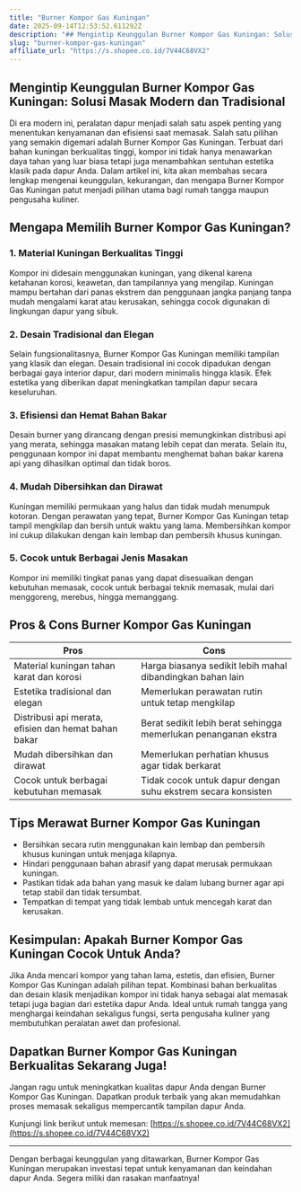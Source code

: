 ```yaml
---
title: "Burner Kompor Gas Kuningan"
date: 2025-09-14T12:53:52.611292Z
description: "## Mengintip Keunggulan Burner Kompor Gas Kuningan: Solusi Masak Modern dan Tradisional  ..."
slug: "burner-kompor-gas-kuningan"
affiliate_url: "https://s.shopee.co.id/7V44C68VX2"
---
```

## Mengintip Keunggulan Burner Kompor Gas Kuningan: Solusi Masak Modern dan Tradisional  

Di era modern ini, peralatan dapur menjadi salah satu aspek penting yang menentukan kenyamanan dan efisiensi saat memasak. Salah satu pilihan yang semakin digemari adalah Burner Kompor Gas Kuningan. Terbuat dari bahan kuningan berkualitas tinggi, kompor ini tidak hanya menawarkan daya tahan yang luar biasa tetapi juga menambahkan sentuhan estetika klasik pada dapur Anda. Dalam artikel ini, kita akan membahas secara lengkap mengenai keunggulan, kekurangan, dan mengapa Burner Kompor Gas Kuningan patut menjadi pilihan utama bagi rumah tangga maupun pengusaha kuliner.  

## Mengapa Memilih Burner Kompor Gas Kuningan?  

### 1. Material Kuningan Berkualitas Tinggi  
Kompor ini didesain menggunakan kuningan, yang dikenal karena ketahanan korosi, keawetan, dan tampilannya yang mengilap. Kuningan mampu bertahan dari panas ekstrem dan penggunaan jangka panjang tanpa mudah mengalami karat atau kerusakan, sehingga cocok digunakan di lingkungan dapur yang sibuk.  

### 2. Desain Tradisional dan Elegan  
Selain fungsionalitasnya, Burner Kompor Gas Kuningan memiliki tampilan yang klasik dan elegan. Desain tradisional ini cocok dipadukan dengan berbagai gaya interior dapur, dari modern minimalis hingga klasik. Efek estetika yang diberikan dapat meningkatkan tampilan dapur secara keseluruhan.  

### 3. Efisiensi dan Hemat Bahan Bakar  
Desain burner yang dirancang dengan presisi memungkinkan distribusi api yang merata, sehingga masakan matang lebih cepat dan merata. Selain itu, penggunaan kompor ini dapat membantu menghemat bahan bakar karena api yang dihasilkan optimal dan tidak boros.  

### 4. Mudah Dibersihkan dan Dirawat  
Kuningan memiliki permukaan yang halus dan tidak mudah menumpuk kotoran. Dengan perawatan yang tepat, Burner Kompor Gas Kuningan tetap tampil mengkilap dan bersih untuk waktu yang lama. Membersihkan kompor ini cukup dilakukan dengan kain lembap dan pembersih khusus kuningan.  

### 5. Cocok untuk Berbagai Jenis Masakan  
Kompor ini memiliki tingkat panas yang dapat disesuaikan dengan kebutuhan memasak, cocok untuk berbagai teknik memasak, mulai dari menggoreng, merebus, hingga memanggang.  

## Pros & Cons Burner Kompor Gas Kuningan  

| **Pros**                                           | **Cons**                                              |
|---------------------------------------------------|-------------------------------------------------------|
| Material kuningan tahan karat dan korosi        | Harga biasanya sedikit lebih mahal dibandingkan bahan lain |
| Estetika tradisional dan elegan                  | Memerlukan perawatan rutin untuk tetap mengkilap    |
| Distribusi api merata, efisien dan hemat bahan bakar | Berat sedikit lebih berat sehingga memerlukan penanganan ekstra |
| Mudah dibersihkan dan dirawat                   | Memerlukan perhatian khusus agar tidak berkarat       |
| Cocok untuk berbagai kebutuhan memasak         | Tidak cocok untuk dapur dengan suhu ekstrem secara konsisten |  

## Tips Merawat Burner Kompor Gas Kuningan  

- Bersihkan secara rutin menggunakan kain lembap dan pembersih khusus kuningan untuk menjaga kilapnya.  
- Hindari penggunaan bahan abrasif yang dapat merusak permukaan kuningan.  
- Pastikan tidak ada bahan yang masuk ke dalam lubang burner agar api tetap stabil dan tidak tersumbat.  
- Tempatkan di tempat yang tidak lembab untuk mencegah karat dan kerusakan.  

## Kesimpulan: Apakah Burner Kompor Gas Kuningan Cocok Untuk Anda?  

Jika Anda mencari kompor yang tahan lama, estetis, dan efisien, Burner Kompor Gas Kuningan adalah pilihan tepat. Kombinasi bahan berkualitas dan desain klasik menjadikan kompor ini tidak hanya sebagai alat memasak tetapi juga bagian dari estetika dapur Anda. Ideal untuk rumah tangga yang menghargai keindahan sekaligus fungsi, serta pengusaha kuliner yang membutuhkan peralatan awet dan profesional.  

## Dapatkan Burner Kompor Gas Kuningan Berkualitas Sekarang Juga!  

Jangan ragu untuk meningkatkan kualitas dapur Anda dengan Burner Kompor Gas Kuningan. Dapatkan produk terbaik yang akan memudahkan proses memasak sekaligus mempercantik tampilan dapur Anda.  

Kunjungi link berikut untuk memesan: [https://s.shopee.co.id/7V44C68VX2](https://s.shopee.co.id/7V44C68VX2)  

---

Dengan berbagai keunggulan yang ditawarkan, Burner Kompor Gas Kuningan merupakan investasi tepat untuk kenyamanan dan keindahan dapur Anda. Segera miliki dan rasakan manfaatnya!